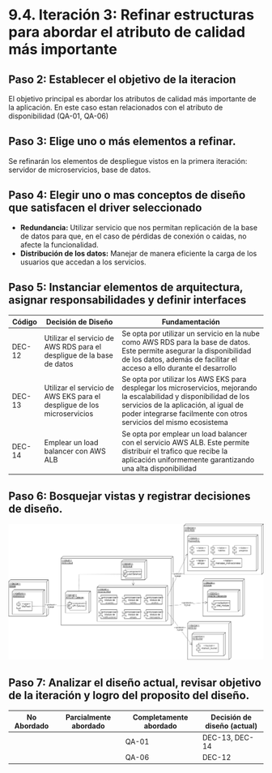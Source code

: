 # 9.4. Iteración 3: Refinar estructuras para abordar el atributo de calidad más importante

## Paso 2: Establecer el objetivo de la iteracion
El objetivo principal es abordar los atributos de calidad más importante de la aplicación. En este caso estan relacionados con el atributo de disponibilidad (QA-01, QA-06)

## Paso 3: Elige uno o más elementos a refinar.
Se refinarán los elementos de despliegue vistos en la primera iteración: servidor de microservicios, base de datos.

## Paso 4: Elegir uno o mas conceptos de diseño que satisfacen el driver seleccionado
- **Redundancia:** Utilizar servicio que nos permitan replicación de la base de datos para que, en el caso de pérdidas de conexión o caidas, no afecte la funcionalidad.
- **Distribución de los datos:** Manejar de manera eficiente la carga de los usuarios que accedan a los servicios.

## Paso 5: Instanciar elementos de arquitectura, asignar responsabilidades y definir interfaces
| **Código** | **Decisión de Diseño** | **Fundamentación** |
|------------|------------------------|--------------------|
| DEC-12     | Utilizar el servicio de AWS RDS para el despligue de la base de datos | Se opta por utilizar un servicio en la nube como AWS RDS para la base de datos. Este permite asegurar la disponibilidad de los datos, además de facilitar el acceso a ello durante el desarrollo |
| DEC-13     | Utilizar el servicio de AWS EKS para el despligue de los microservicios | Se opta por utilizar los AWS EKS para desplegar los microservicios, mejorando la escalabilidad y disponibilidad de los servicios de la aplicación, al igual de poder integrarse facilmente con otros servicios del mismo ecosistema |
| DEC-14     | Emplear un load balancer con AWS ALB | Se opta por emplear un load balancer con el servicio AWS ALB. Este permite distribuir el trafico que recibe la aplicación uniformemente garantizando una alta disponibilidad |

## Paso 6: Bosquejar vistas y registrar decisiones de diseño.
![Despliegue2](../../5/5.4/UML-Despliegue2.png)

## Paso 7: Analizar el diseño actual, revisar objetivo de la iteración y logro del proposito del diseño.
| **No Abordado** | **Parcialmente abordado** | **Completamente abordado** | **Decisión de diseño (actual)** |
|-----------------|---------------------------|----------------------------|---------------------------------|
|                 |                           | QA-01                      | DEC-13, DEC-14                  |
|                 |                           | QA-06                      | DEC-12                          |
